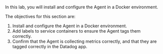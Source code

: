 In this lab, you will install and configure the Agent in a Docker environment.

The objectives for this section are:

1. Install and configure the Agent in a Docker environment.
2. Add labels to service containers to ensure the Agent tags them correctly.
3. Confirm that the Agent is collecting metrics correctly, and that they are tagged correctly in the Datadog app.
